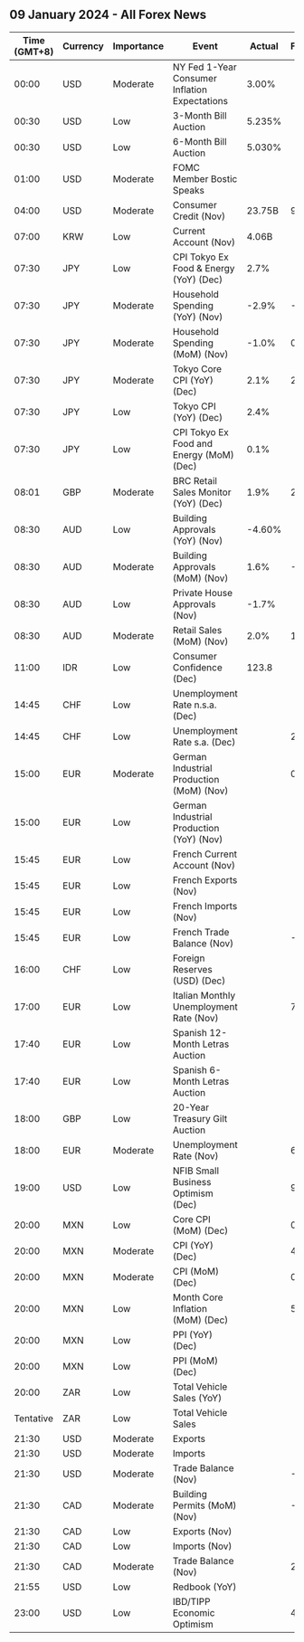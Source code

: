 ## 09 January 2024 - All Forex News

| Time (GMT+8) | Currency | Importance | Event | Actual | Forecast | Previous |
|------|----------|------------|-------|--------|----------|----------|
| 00:00 | USD | Moderate | NY Fed 1-Year Consumer Inflation Expectations | 3.00% |  | 3.40% |
| 00:30 | USD | Low | 3-Month Bill Auction | 5.235% |  | 5.245% |
| 00:30 | USD | Low | 6-Month Bill Auction | 5.030% |  | 5.045% |
| 01:00 | USD | Moderate | FOMC Member Bostic Speaks |  |  |  |
| 04:00 | USD | Moderate | Consumer Credit (Nov) | 23.75B | 9.00B | 5.78B |
| 07:00 | KRW | Low | Current Account (Nov) | 4.06B |  | 6.80B |
| 07:30 | JPY | Low | CPI Tokyo Ex Food & Energy (YoY) (Dec) | 2.7% |  | 2.7% |
| 07:30 | JPY | Moderate | Household Spending (YoY) (Nov) | -2.9% | -2.3% | -2.5% |
| 07:30 | JPY | Moderate | Household Spending (MoM) (Nov) | -1.0% | 0.2% | -0.1% |
| 07:30 | JPY | Moderate | Tokyo Core CPI (YoY) (Dec) | 2.1% | 2.1% | 2.3% |
| 07:30 | JPY | Low | Tokyo CPI (YoY) (Dec) | 2.4% |  | 2.7% |
| 07:30 | JPY | Low | CPI Tokyo Ex Food and Energy (MoM) (Dec) | 0.1% |  | 0.0% |
| 08:01 | GBP | Moderate | BRC Retail Sales Monitor (YoY) (Dec) | 1.9% | 2.3% | 2.6% |
| 08:30 | AUD | Low | Building Approvals (YoY) (Nov) | -4.60% |  | -5.50% |
| 08:30 | AUD | Moderate | Building Approvals (MoM) (Nov) | 1.6% | -2.0% | 7.2% |
| 08:30 | AUD | Low | Private House Approvals (Nov) | -1.7% |  | 2.9% |
| 08:30 | AUD | Moderate | Retail Sales (MoM) (Nov) | 2.0% | 1.2% | -0.4% |
| 11:00 | IDR | Low | Consumer Confidence (Dec) | 123.8 |  | 123.6 |
| 14:45 | CHF | Low | Unemployment Rate n.s.a. (Dec) |  |  | 2.1% |
| 14:45 | CHF | Low | Unemployment Rate s.a. (Dec) |  | 2.2% | 2.1% |
| 15:00 | EUR | Moderate | German Industrial Production (MoM) (Nov) |  | 0.2% | -0.4% |
| 15:00 | EUR | Low | German Industrial Production (YoY) (Nov) |  |  | -3.38% |
| 15:45 | EUR | Low | French Current Account (Nov) |  |  | -2.90B |
| 15:45 | EUR | Low | French Exports (Nov) |  |  | 49.7B |
| 15:45 | EUR | Low | French Imports (Nov) |  |  | 58.3B |
| 15:45 | EUR | Low | French Trade Balance (Nov) |  | -7.9B | -8.6B |
| 16:00 | CHF | Low | Foreign Reserves (USD) (Dec) |  |  | 641.7B |
| 17:00 | EUR | Low | Italian Monthly Unemployment Rate (Nov) |  | 7.9% | 7.8% |
| 17:40 | EUR | Low | Spanish 12-Month Letras Auction |  |  | 3.305% |
| 17:40 | EUR | Low | Spanish 6-Month Letras Auction |  |  | 3.617% |
| 18:00 | GBP | Low | 20-Year Treasury Gilt Auction |  |  | 1.392% |
| 18:00 | EUR | Moderate | Unemployment Rate (Nov) |  | 6.5% | 6.5% |
| 19:00 | USD | Low | NFIB Small Business Optimism (Dec) |  | 90.7 | 90.6 |
| 20:00 | MXN | Low | Core CPI (MoM) (Dec) |  | 0.50% | 0.26% |
| 20:00 | MXN | Moderate | CPI (YoY) (Dec) |  | 4.55% | 4.32% |
| 20:00 | MXN | Moderate | CPI (MoM) (Dec) |  | 0.61% | 0.64% |
| 20:00 | MXN | Low | Month Core Inflation (MoM) (Dec) |  | 5.15% | 5.30% |
| 20:00 | MXN | Low | PPI (YoY) (Dec) |  |  | 1.20% |
| 20:00 | MXN | Low | PPI (MoM) (Dec) |  |  | -0.40% |
| 20:00 | ZAR | Low | Total Vehicle Sales (YoY) |  |  | -9.80% |
| Tentative | ZAR | Low | Total Vehicle Sales |  |  | 45.08K |
| 21:30 | USD | Moderate | Exports |  |  | 258.80B |
| 21:30 | USD | Moderate | Imports |  |  | 323.00B |
| 21:30 | USD | Moderate | Trade Balance (Nov) |  | -65.00B | -64.30B |
| 21:30 | CAD | Moderate | Building Permits (MoM) (Nov) |  | -1.7% | 2.3% |
| 21:30 | CAD | Low | Exports (Nov) |  |  | 65.98B |
| 21:30 | CAD | Low | Imports (Nov) |  |  | 63.01B |
| 21:30 | CAD | Moderate | Trade Balance (Nov) |  | 2.00B | 2.97B |
| 21:55 | USD | Low | Redbook (YoY) |  |  | 5.6% |
| 23:00 | USD | Low | IBD/TIPP Economic Optimism |  | 42.0 | 40.0 |
